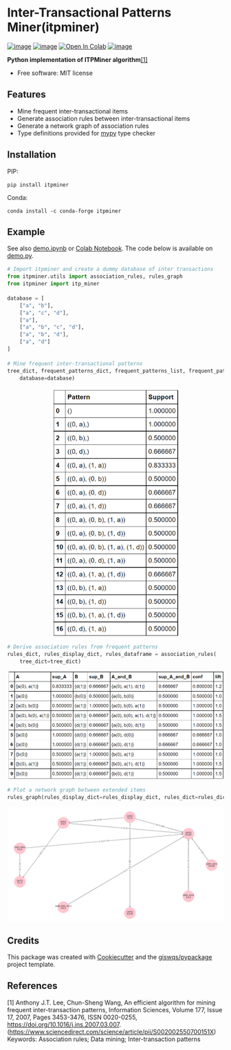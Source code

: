 # Inter-Transactional Patterns Miner(itpminer)

[![image](https://img.shields.io/pypi/v/itpminer.svg)](https://pypi.python.org/pypi/itpminer)
[![image](https://img.shields.io/conda/vn/conda-forge/itpminer.svg)](https://anaconda.org/conda-forge/itpminer)
[![Open In Colab](https://colab.research.google.com/assets/colab-badge.svg)](https://colab.research.google.com/github/Local-eRewards/itpminer/blob/main/demo.ipynb)
[![image](https://img.shields.io/badge/License-MIT-yellow.svg)](https://opensource.org/licenses/MIT)

**Python implementation of ITPMiner algorithm**[[1]](#1)

-   Free software: MIT license

## Features

-   Mine frequent inter-transactional items
-   Generate association rules between inter-transactional items
-   Generate a network graph of association rules
-   Type definitions provided for [mypy](http://www.mypy-lang.org/) type checker

## Installation

PIP:

```
pip install itpminer
```

Conda:

```
conda install -c conda-forge itpminer
```

## Example

See also [demo.ipynb](demo.ipynb) or [Colab Notebook](https://colab.research.google.com/github/Local-eRewards/itpminer/blob/main/demo.ipynb). The code below is available on [demo.py](demo.py).

```python
# Import itpminer and create a dummy database of inter transactions
from itpminer.utils import association_rules, rules_graph
from itpminer import itp_miner

database = [
    ["a", "b"],
    ["a", "c", "d"],
    ["a"],
    ["a", "b", "c", "d"],
    ["a", "b", "d"],
    ["a", "d"]
]

# Mine frequent inter-transactional patterns
tree_dict, frequent_patterns_dict, frequent_patterns_list, frequent_patterns_dataframe = itp_miner(
    database=database)
```

<p align="center">
<img src="https://raw.githubusercontent.com/Local-E-Rewards-ML/itpminer/main/images/frequent_patterns.png" alt="frequent_patterns_dataframe" width="300"/>
</p>

```python
# Derive association rules from frequent patterns
rules_dict, rules_display_dict, rules_dataframe = association_rules(
    tree_dict=tree_dict)
```

<p align="center">
<img src="https://raw.githubusercontent.com/Local-E-Rewards-ML/itpminer/main/images/association_rules.png" alt="rules_dataframe" width="800"/>
</p>

```python
# Plot a network graph between extended items
rules_graph(rules_display_dict=rules_display_dict, rules_dict=rules_dict)
```

<p align="center">
<img src="https://raw.githubusercontent.com/Local-E-Rewards-ML/itpminer/main/images/rules_graph.png" alt="rules_graph" width="800"/>
</p>

## Credits

This package was created with [Cookiecutter](https://github.com/cookiecutter/cookiecutter) and the [giswqs/pypackage](https://github.com/giswqs/pypackage) project template.

## References

<a id="1">[1]</a>
Anthony J.T. Lee, Chun-Sheng Wang,
An efficient algorithm for mining frequent inter-transaction patterns,
Information Sciences,
Volume 177, Issue 17,
2007,
Pages 3453-3476,
ISSN 0020-0255,
https://doi.org/10.1016/j.ins.2007.03.007.
(https://www.sciencedirect.com/science/article/pii/S002002550700151X)
Keywords: Association rules; Data mining; Inter-transaction patterns

